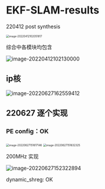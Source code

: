 # EKF-SLAM-results

220412 post synthesis

<img src="C:\Users\KevinZ\AppData\Roaming\Typora\typora-user-images\image-20220412102051817.png" alt="image-20220412102051817" style="zoom:50%;" />

综合中各模块均包含

![image-20220412102130000](C:\Users\KevinZ\AppData\Roaming\Typora\typora-user-images\image-20220412102130000.png)



## ip核

![image-20220627162559412](C:\Users\KevinZ\AppData\Roaming\Typora\typora-user-images\image-20220627162559412.png)

## 220627 逐个实现

### PE config：OK

<img src="C:\Users\KevinZ\AppData\Roaming\Typora\typora-user-images\image-20220627151617146.png" alt="image-20220627151617146" style="zoom:50%;" />

<img src="C:\Users\KevinZ\AppData\Roaming\Typora\typora-user-images\image-20220627151632325.png" alt="image-20220627151632325" style="zoom:50%;" />

200MHz 实现

![image-20220627152322894](C:\Users\KevinZ\AppData\Roaming\Typora\typora-user-images\image-20220627152322894.png)

dynamic_shreg: OK